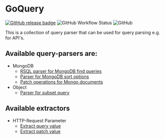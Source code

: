 # GoQuery

[![GitHub release badge](https://badgen.net/github/release/StevenCyb/goapiutils/latest?label=Latest&logo=GitHub)](https://github.com/StevenCyb/goapiutils/releases/latest)
![GitHub Workflow Status](https://img.shields.io/github/workflow/status/StevenCyb/goapiutils/ci-test?label=Tests&logo=GitHub)
![GitHub](https://img.shields.io/github/license/StevenCyb/goapiutils)

This is a collection of query parser that can be used for query parsing e.g. for API's.

## Available query-parsers are:

- MongoDB
  - [RSQL parser for MongoDB find queries](parser/mongo/rsql/README.md)
  - [Parser for MongoDB sort options](parser/mongo/sort/README.md)
  - [Patch operations for Mongo documents](parser/mongo/patchoperation/README.md)
- Object
  - [Parser for subset query](parser/object/subset/README.md)

## Available extractors

- HTTP-Request Parameter
  - [Extract query value](extractor/http/request/parameter/README.md#query-parameter)
  - [Extract patch value](extractor/http/request/parameter/README.md#path-parameter)
